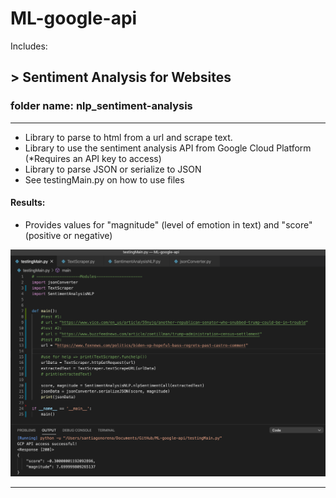 # ML-google-api

Includes:
## > Sentiment Analysis for Websites

### folder name: nlp_sentiment-analysis

-----------
- Library to parse to html from a url and scrape text. 
- Library to use the sentiment analysis API from Google Cloud Platform (*Requires an API key to access)
- Library to parse JSON or serialize to JSON
- See testingMain.py on how to use files

#### Results:
- Provides values for "magnitude" (level of emotion in text) and "score" (positive or negative)

![test_results](nlp_sentiment-analysis/test_results_sentimentAnalysis.png)

---------------------------------------------------------------------------------------------------------------------------------
